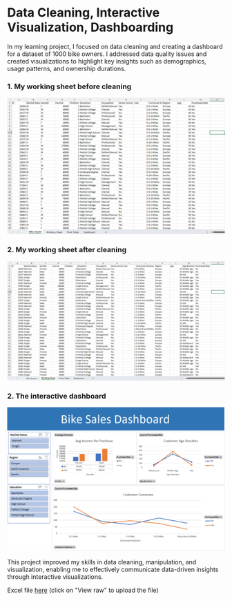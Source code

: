 # Data Cleaning, Interactive Visualization, Dashboarding	

In my learning project, I focused on data cleaning and creating a dashboard for a dataset of 1000 bike owners. I addressed data quality issues and created visualizations to highlight key insights such as demographics, usage patterns, and ownership durations. 

### 1. My working sheet before cleaning 


![Here is my working sheet before cleaning](https://github.com/IrinaShafeeva/bike_sales_dashboard/blob/main/screenshot_1.png)


### 2. My working sheet after cleaning

![My working sheet after cleaning](https://github.com/IrinaShafeeva/bike_sales_dashboard/blob/main/screenshot_2.png)

### 2. The interactive dashboard

![The interactive dashboard](https://github.com/IrinaShafeeva/bike_sales_dashboard/blob/main/screenshot_3.png)

This project improved my skills in data cleaning, manipulation, and visualization, enabling me to effectively communicate data-driven insights through interactive visualizations.

Excel file [here](https://github.com/IrinaShafeeva/bike_sales_dashboard/blob/main/bike_sales_dashboard%20(1).xlsx) (click on "View raw" to upload the file)

